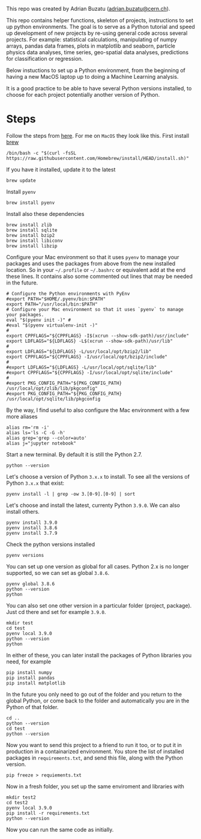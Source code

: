 This repo was created by Adrian Buzatu (adrian.buzatu@cern.ch).

This repo contains helper functions, skeleton of projects, instructions to set up python environments. The goal is to serve as a Python tutorial and speed up development of new projects by re-using general code across several projects. For example: statistical calculations, manipulating of numpy arrays, pandas data frames, plots in matplotlib and seaborn, particle physics data analyses, time series, geo-spatial data analyses, predictions for classification or regression.

Below instuctions to set up a Python environment, from the beginning of having a new MacOS laptop up to doing a Machine Learning analysis.

It is a good practice to be able to have several Python versions installed, to choose for each project potentially another version of Python.

# Steps

Follow the steps from [here](https://www.chrisjmendez.com/2017/08/03/installing-multiple-versions-of-python-on-your-mac-using-homebrew/). For me on `MacOS` they look like this. First install [brew](https://brew.sh/)
```
/bin/bash -c "$(curl -fsSL https://raw.githubusercontent.com/Homebrew/install/HEAD/install.sh)"
```
If you have it installed, update it to the latest
```
brew update
```
Install `pyenv`
```
brew install pyenv
```
Install also these dependencies
```
brew install zlib
brew install sqlite
brew install bzip2
brew install libiconv
brew install libzip
```

Configure your Mac environment so that it uses `pyenv` to manage your packages and uses the packages from above from the new installed location. So in your `~/.profile` or `~/.bashrc` or equivalent add at the end these lines. It contains also some commented out lines that may be needed in the future.
```
# Configure the Python environments with PyEnv
#export PATH="$HOME/.pyenv/bin:$PATH"
export PATH="/usr/local/bin:$PATH"
# Configure your Mac environment so that it uses `pyenv` to manage your packages.
eval "$(pyenv init -)" #
#eval "$(pyenv virtualenv-init -)"
#
export CPPFLAGS="${CPPFLAGS} -I$(xcrun --show-sdk-path)/usr/include"
export LDFLAGS="${LDFLAGS} -L$(xcrun --show-sdk-path)/usr/lib"
#
export LDFLAGS="${LDFLAGS} -L/usr/local/opt/bzip2/lib"
export CPPFLAGS="${CPPFLAGS} -I/usr/local/opt/bzip2/include"
#
#export LDFLAGS="${LDFLAGS} -L/usr/local/opt/sqlite/lib"
#export CPPFLAGS="${CPPFLAGS} -I/usr/local/opt/sqlite/include"
#
#export PKG_CONFIG_PATH="${PKG_CONFIG_PATH} /usr/local/opt/zlib/lib/pkgconfig"
#export PKG_CONFIG_PATH="${PKG_CONFIG_PATH} /usr/local/opt/sqlite/lib/pkgconfig
```
By the way, I find useful to also configure the Mac environment with a few more aliases
```
alias rm='rm -i'
alias ls='ls -C -G -h'
alias grep='grep --color=auto'
alias j="jupyter notebook"
```

Start a new terminal. By default it is still the Python 2.7.
```
python --version
```
Let's choose a version of Python `3.x.x` to install. To see all the versions of Python `3.x.x` that exist:
```
pyenv install -l | grep -ow 3.[0-9].[0-9] | sort
```

Let's choose and install the latest, currenty Python `3.9.0`. We can also install others.
```
pyenv install 3.9.0
pyenv install 3.8.6
pyenv install 3.7.9
```
Check the python versions installed
```
pyenv versions
```
You can set up one version as global for all cases. Python 2.x is no longer supported, so we can set as global `3.8.6`.
```
pyenv global 3.8.6
python --version
python
```
You can also set one other version in a particular folder (project, package). Just cd there and set for example `3.9.0`.
```
mkdir test
cd test
pyenv local 3.9.0
python --version
python
```
In either of these, you can later install the packages of Python libraries you need, for example
```
pip install numpy
pip install pandas
pip install matplotlib
```
In the future you only need to go out of the folder and you return to the global Python, or come back to the folder and automatically you are in the Python of that folder.
```
cd ..
python --version
cd test
python --version
```
Now you want to send this project to a friend to run it too, or to put it in production in a containarized environment. You store the list of installed packages in `requirements.txt`, and send this file, along with the Python version.
```
pip freeze > requiements.txt
```
Now in a fresh folder, you set up the same enviroment and libraries with
```
mkdir test2
cd test2
pyenv local 3.9.0
pip install -r requirements.txt
python --version
```
Now you can run the same code as initially.